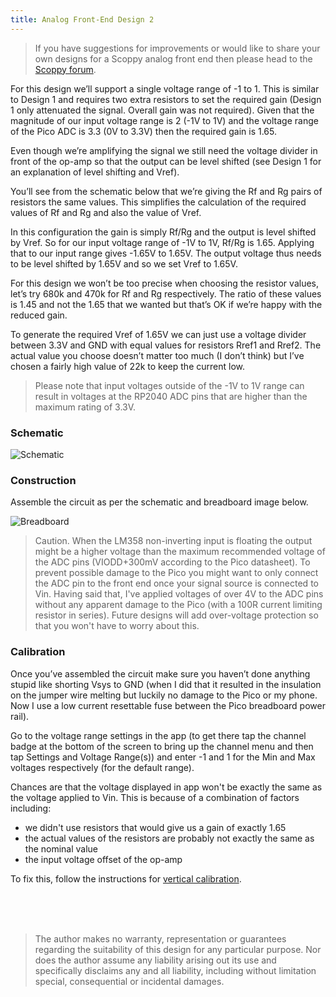 ```yaml
---
title: Analog Front-End Design 2
---
```


> If you have suggestions for improvements or would like to share your own designs for a Scoppy analog front end then please head to the [Scoppy forum](https://github.com/fhdm-dev/scoppy/discussions).
 
For this design we’ll support a single voltage range of -1 to 1. This is similar to Design 1 and requires two extra resistors to set the required gain (Design 1 only attenuated the signal. Overall gain was not required). Given that the magnitude of our input voltage range is 2 (-1V to 1V) and the voltage range of the Pico ADC is 3.3 (0V to 3.3V) then the required gain is 1.65.

Even though we’re amplifying the signal we still need the voltage divider in front of the op-amp so that the output can be level shifted (see Design 1 for an explanation of level shifting and Vref).

You’ll see from the schematic below that we’re giving the Rf and Rg pairs of resistors the same values. This simplifies the calculation of the required values of Rf and Rg and also the value of Vref.

In this configuration the gain is simply Rf/Rg and the output is level shifted by Vref.
So for our input voltage range of -1V to 1V, Rf/Rg is 1.65. Applying that to our input range gives -1.65V to 1.65V. The output voltage thus needs to be level shifted by 1.65V and so we set Vref to 1.65V.

For this design we won’t be too precise when choosing the resistor values, let’s try 680k and 470k for Rf and Rg respectively. The ratio of these values is 1.45 and not the 1.65 that we wanted but that’s OK if we’re happy with the reduced gain.

To generate the required Vref of 1.65V we can just use a voltage divider between 3.3V and GND with equal values for resistors Rref1 and Rref2. The actual value you choose doesn’t matter too much (I don’t think) but I’ve chosen a fairly high value of 22k to keep the current low.

> Please note that input voltages outside of the -1V to 1V range can result in voltages at the RP2040 ADC pins that are higher than the maximum rating of 3.3V.

### Schematic

![Schematic](https://github.com/fhdm-dev/scoppy/raw/main/images/frontend2/schematic.png)

### Construction

Assemble the circuit as per the schematic and breadboard image below.

![Breadboard](https://github.com/fhdm-dev/scoppy/raw/main/images/frontend2/bb.png)

> Caution. When the LM358 non-inverting input is floating the output might be a higher voltage than the maximum recommended voltage of the ADC pins (VIODD+300mV according to the Pico datasheet). To prevent possible damage to the Pico you might want to only connect the ADC pin to the front end once your signal source is connected to Vin. Having said that, I've applied voltages of over 4V to the ADC pins without any apparent damage to the Pico (with a 100R current limiting resistor in series). Future designs will add over-voltage protection so that you won't have to worry about this.

### Calibration

Once you’ve assembled the circuit make sure you haven’t done anything stupid like shorting Vsys to GND (when I did that it resulted in the insulation on the jumper wire melting but luckily no damage to the Pico or my phone. Now I use a low current resettable fuse between the Pico breadboard power rail).

Go to the voltage range settings in the app (to get there tap the channel badge at the bottom of the screen to bring up the channel menu and then tap Settings and Voltage Range(s)) and enter -1 and 1 for the Min and Max voltages respectively (for the default range).

Chances are that the voltage displayed in app won't be exactly the same as the voltage applied to Vin. This is because of a combination of factors including:
* we didn't use resistors that would give us a gain of exactly 1.65
* the actual values of the resistors are probably not exactly the same as the nominal value
* the input voltage offset of the op-amp

To fix this, follow the instructions for [vertical calibration](./Vertical-Calibration).


<br>    
<br>    
<br>    
    
> The author makes no warranty, representation or guarantees regarding the suitability of this design for any particular purpose. Nor does the author assume any liability arising out its use and specifically disclaims any and all liability, including without limitation special, consequential or incidental damages.









